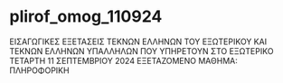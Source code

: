 # plirof_omog_110924
ΕΙΣΑΓΩΓΙΚΕΣ ΕΞΕΤΑΣΕΙΣ ΤΕΚΝΩΝ ΕΛΛΗΝΩΝ ΤΟΥ ΕΞΩΤΕΡΙΚΟΥ ΚΑΙ ΤΕΚΝΩΝ ΕΛΛΗΝΩΝ ΥΠΑΛΛΗΛΩΝ ΠΟΥ ΥΠΗΡΕΤΟΥΝ ΣΤΟ ΕΞΩΤΕΡΙΚΟ ΤΕΤΑΡΤΗ 11 ΣΕΠΤΕΜΒΡΙΟΥ 2024 ΕΞΕΤΑΖΟΜΕΝΟ ΜΑΘΗΜΑ: ΠΛΗΡΟΦΟΡΙΚΗ
